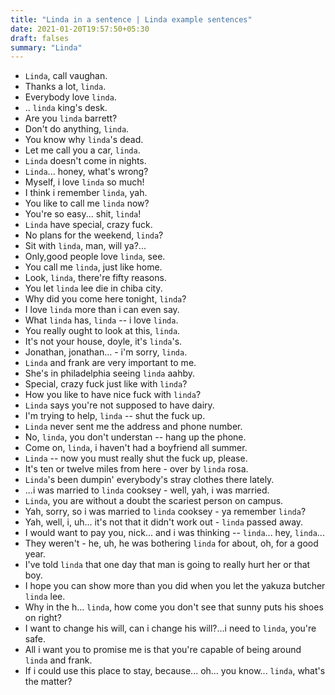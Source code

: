 ```yaml
---
title: "Linda in a sentence | Linda example sentences"
date: 2021-01-20T19:57:50+05:30
draft: falses
summary: "Linda"
---
```

- `Linda`, call vaughan.
- Thanks a lot, `linda`.
- Everybody love `linda`.
- .. `linda` king's desk.
- Are you `linda` barrett?
- Don't do anything, `linda`.
- You know why `linda`'s dead.
- Let me call you a car, `linda`.
- `Linda` doesn't come in nights.
- `Linda`... honey, what's wrong?
- Myself, i love `linda` so much!
- I think i remember `linda`, yah.
- You like to call me `linda` now?
- You're so easy... shit, `linda`!
- `Linda` have special, crazy fuck.
- No plans for the weekend, `linda`?
- Sit with `linda`, man, will ya?...
- Only,good people love `linda`, see.
- You call me `linda`, just like home.
- Look, `linda`, there're fifty reasons.
- You let `linda` lee die in chiba city.
- Why did you come here tonight, `linda`?
- I love `linda` more than i can even say.
- What `linda` has, `linda` -- i love `linda`.
- You really ought to look at this, `linda`.
- It's not your house, doyle, it's `linda`'s.
- Jonathan, jonathan... - i'm sorry, `linda`.
- `Linda` and frank are very important to me.
- She's in philadelphia seeing `linda` aahby.
- Special, crazy fuck just like with `linda`?
- How you like to have nice fuck with `linda`?
- `Linda` says you're not supposed to have dairy.
- I'm trying to help, `linda` -- shut the fuck up.
- `Linda` never sent me the address and phone number.
- No, `linda`, you don't understan -- hang up the phone.
- Come on, `linda`, i haven't had a boyfriend all summer.
- `Linda` -- now you must really shut the fuck up, please.
- It's ten or twelve miles from here - over by `linda` rosa.
- `Linda`'s been dumpin' everybody's stray clothes there lately.
- ...i was married to `linda` cooksey - well, yah, i was married.
- `Linda`, you are without a doubt the scariest person on campus.
- Yah, sorry, so i was married to `linda` cooksey - ya remember `linda`?
- Yah, well, i, uh... it's not that it didn't work out - `linda` passed away.
- I would want to pay you, nick... and i was thinking -- `linda`... hey, `linda`...
- They weren't - he, uh, he was bothering `linda` for about, oh, for a good year.
- I've told `linda` that one day that man is going to really hurt her or that boy.
- I hope you can show more than you did when you let the yakuza butcher `linda` lee.
- Why in the h... `linda`, how come you don't see that sunny puts his shoes on right?
- I want to change his will, can i change his will?...i need to `linda`, you're safe.
- All i want you to promise me is that you're capable of being around `linda` and frank.
- If i could use this place to stay, because... oh... you know... `linda`, what's the matter?
                 
